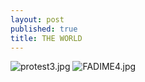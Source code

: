 ```yaml
---
layout: post
published: true
title: THE WORLD
---
```

![protest3.jpg]({{site.baseurl}}/assets/images/posts/protest3.jpg)
![FADIME4.jpg]({{site.baseurl}}/assets/images/posts/FADIME4.jpg)
